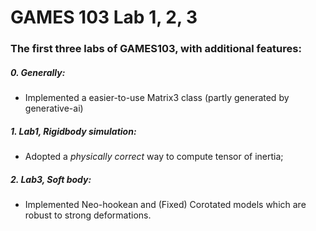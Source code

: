 # GAMES 103 Lab 1, 2, 3

### The first three labs of GAMES103, with additional features:

##### 0. Generally:

- Implemented a easier-to-use Matrix3 class (partly generated by generative-ai)

##### 1. Lab1, Rigidbody simulation: 

- Adopted a *physically correct* way to compute tensor of inertia;

##### 2. Lab3, Soft body:

- Implemented Neo-hookean and (Fixed) Corotated models which are robust to strong deformations.
